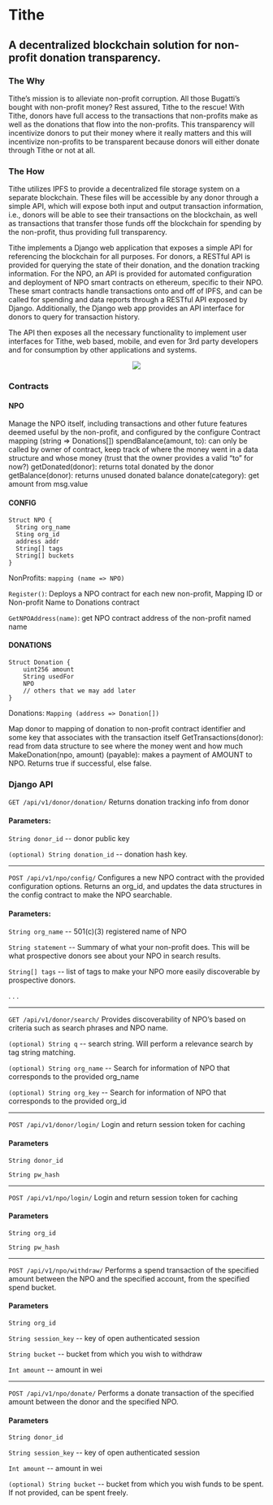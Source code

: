 # Tithe

## A decentralized blockchain solution for non-profit donation transparency.

### The Why
Tithe’s mission is to alleviate non-profit corruption. All those Bugatti’s bought with non-profit money? Rest assured, Tithe to the rescue! With Tithe, donors have full access to the transactions that non-profits make as well as the donations that flow into the non-profits. This transparency will incentivize donors to put their money where it really matters and this will incentivize non-profits to be transparent because donors will either donate through Tithe or not at all.

### The How

Tithe utilizes IPFS to provide a decentralized file storage system on a separate blockchain. These files will be accessible by any donor through a simple API, which will expose both input and output transaction information, i.e., donors will be able to see their transactions on the blockchain, as well as transactions that transfer those funds off the blockchain for spending by the non-profit, thus providing full transparency.

Tithe implements a Django web application that exposes a simple API for referencing the blockchain for all purposes. For donors, a RESTful API is provided for querying the state of their donation, and the donation tracking information. For the NPO, an API is provided for automated configuration and deployment of NPO smart contracts on ethereum, specific to their NPO. These smart contracts handle transactions onto and off of IPFS, and can be called for spending and data reports through a RESTful API exposed by Django. Additionally, the Django web app provides an API interface for donors to query for transaction history.

The API then exposes all the necessary functionality to implement user interfaces for Tithe, web based, mobile, and even for 3rd party developers and for consumption by other applications and systems.

<p align="center">
  <img src="https://github.com/williampsmith/Tithe/blob/master/Assets/architecture.png">
  <br/>
</p>

### Contracts

#### NPO
Manage the NPO itself, including transactions and other future features deemed useful by the non-profit, and configured by the configure Contract
mapping (string => Donations[])
spendBalance(amount, to): can only be called by owner of contract, keep track of where the money went in a data structure and whose money (trust that the owner provides a valid “to” for now?)
getDonated(donor): returns total donated by the donor
getBalance(donor): returns unused donated balance
donate(category): get amount from msg.value

#### CONFIG
```
Struct NPO {
  String org_name
  Sting org_id
  address addr
  String[] tags
  String[] buckets
}
```

NonProfits: `mapping (name => NPO)`

`Register()`: Deploys a NPO contract for each new non-profit, Mapping ID or Non-profit Name to Donations contract

`GetNPOAddress(name)`: get NPO contract address of the non-profit named name


#### DONATIONS
```
Struct Donation {
	uint256 amount
	String usedFor
	NPO
	// others that we may add later
}
```

Donations: `Mapping (address => Donation[])`

Map donor to mapping of donation to non-profit contract identifier and some key that associates with the transaction itself
GetTransactions(donor): read from data structure to see where the money went and how much
MakeDonation(npo, amount) (payable): makes a payment of AMOUNT to NPO. Returns true if successful, else false.


### Django API

`GET /api/v1/donor/donation/`
Returns donation tracking info from donor

#### Parameters:
`String donor_id` -- donor public key

`(optional) String donation_id` -- donation hash key.


---


`POST /api/v1/npo/config/`
Configures a new NPO contract with the provided configuration options. Returns an org_id, and updates the data structures in the config contract to make the NPO searchable.

#### Parameters:
`String org_name` -- 501(c)(3) registered name of NPO

`String statement` -- Summary of what your non-profit does. This will be what prospective donors see about your NPO in search results.

`String[] tags` -- list of tags to make your NPO more easily discoverable by prospective donors.

.
.
.


----


`GET /api/v1/donor/search/`
Provides discoverability of NPO’s based on criteria such as search phrases and NPO name.

`(optional) String q` -- search string. Will perform a relevance search by tag string matching.

`(optional) String org_name` -- Search for information of NPO that corresponds to the provided org_name

`(optional) String org_key` -- Search for information of NPO that corresponds to the provided org_id


----


`POST /api/v1/donor/login/`
Login and return session token for caching

#### Parameters
`String donor_id`

`String pw_hash`


----



`POST /api/v1/npo/login/`
Login and return session token for caching

#### Parameters
`String org_id`

`String pw_hash`


----


`POST /api/v1/npo/withdraw/`
Performs a spend transaction of the specified amount between the NPO and the specified account, from the specified spend bucket.

#### Parameters
`String org_id`

`String session_key` -- key of open authenticated session

`String bucket` -- bucket from which you wish to withdraw

`Int amount` -- amount in wei


----


`POST /api/v1/npo/donate/`
Performs a donate transaction of the specified amount between the donor and the specified NPO.

#### Parameters
`String donor_id`

`String session_key` -- key of open authenticated session

`Int amount` -- amount in wei

`(optional) String bucket` -- bucket from which you wish funds to be spent. If not provided, can be spent freely.
